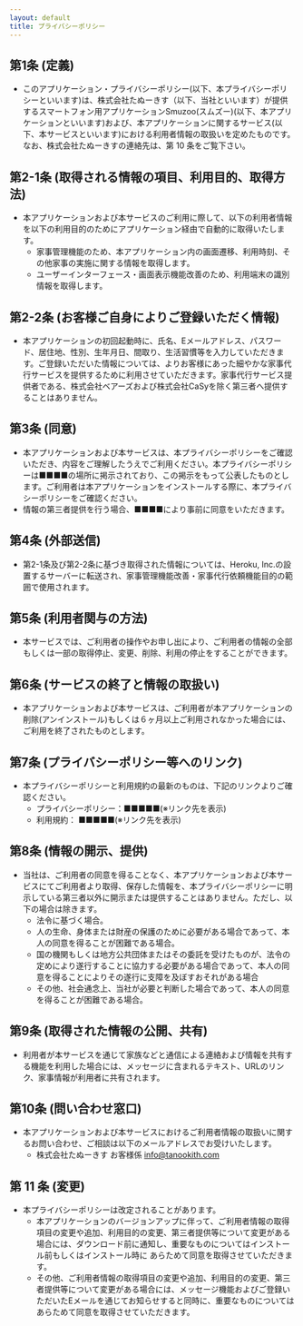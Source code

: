 ```yaml
---
layout: default
title: プライバシーポリシー
---
```


## 第1条 (定義)
- このアプリケーション・プライバシーポリシー(以下、本プライバシーポリシーといいます)は、株式会社たぬーきす（以下、当社といいます）が提供するスマートフォン用アプリケーションSmuzoo(スムズー)(以下、本アプリケーションといいます)および、本アプリケーションに関するサービス(以下、本サービスといいます)における利用者情報の取扱いを定めたものです。なお、株式会社たぬーきすの連絡先は、第 10 条をご覧下さい。

## 第2-1条 (取得される情報の項目、利用目的、取得方法)
- 本アプリケーションおよび本サービスのご利用に際して、以下の利用者情報を以下の利用目的のためにアプリケーション経由で自動的に取得いたします。
    - 家事管理機能のため、本アプリケーション内の画面遷移、利用時刻、その他家事の実施に関する情報を取得します。
	- ユーザーインターフェース・画面表示機能改善のため、利用端末の識別情報を取得します。
 
## 第2-2条 (お客様ご自身によりご登録いただく情報) 
- 本アプリケーションの初回起動時に、氏名、Eメールアドレス、パスワード、居住地、性別、生年月日、間取り、生活習慣等を入力していただきます。ご登録いただいた情報については、よりお客様にあった細やかな家事代行サービスを提供するために利用させていただきます。家事代行サービス提供者である、株式会社ベアーズおよび株式会社CaSyを除く第三者へ提供することはありません。

## 第3条 (同意)
- 本アプリケーションおよび本サービスは、本プライバシーポリシーをご確認いただき、内容をご理解したうえでご利用ください。本プライバシーポリシーは■■■■の場所に掲示されており、この掲示をもって公表したものとします。ご利用者は本アプリケーションをインストールする際に、本プライバシーポリシーをご確認ください。
- 情報の第三者提供を行う場合、■■■■により事前に同意をいただきます。

## 第4条 (外部送信)
- 第2-1条及び第2-2条に基づき取得された情報については、Heroku, Inc.の設置するサーバーに転送され、家事管理機能改善・家事代行依頼機能目的の範囲で使用されます。

## 第5条 (利用者関与の方法)
- 本サービスでは、ご利用者の操作やお申し出により、ご利用者の情報の全部もしくは一部の取得停止、変更、削除、利用の停止をすることができます。

## 第6条 (サービスの終了と情報の取扱い)
- 本アプリケーションおよび本サービスは、ご利用者が本アプリケーションの削除(アンインストール)もしくは６ヶ月以上ご利用されなかった場合には、ご利用を終了されたものとします。

## 第7条 (プライバシーポリシー等へのリンク)
- 本プライバシーポリシーと利用規約の最新のものは、下記のリンクよりご確認ください。
    - プライバシーポリシー：■■■■■(※リンク先を表示)
    - 利用規約： ■■■■■(※リンク先を表示)

## 第8条 (情報の開示、提供)
- 当社は、ご利用者の同意を得ることなく、本アプリケーションおよび本サービスにてご利用者より取得、保存した情報を、本プライバシーポリシーに明示している第三者以外に開示または提供することはありません。ただし、以下の場合は除きます。
    - 法令に基づく場合。
	- 人の生命、身体または財産の保護のために必要がある場合であって、本人の同意を得ることが困難である場合。
	- 国の機関もしくは地方公共団体またはその委託を受けたものが、法令の定めにより遂行することに協力する必要がある場合であって、本人の同意を得ることによりその遂行に支障を及ぼすおそれがある場合
	- その他、社会通念上、当社が必要と判断した場合であって、本人の同意を得ることが困難である場合。

## 第9条 (取得された情報の公開、共有)
- 利用者が本サービスを通じて家族などと通信による連絡および情報を共有する機能を利用した場合には、メッセージに含まれるテキスト、URLのリンク、家事情報が利用者に共有されます。

## 第10条 (問い合わせ窓口)
- 本アプリケーションおよび本サービスにおけるご利用者情報の取扱いに関するお問い合わせ、ご相談は以下のメールアドレスでお受けいたします。
    - 株式会社たぬーきす お客様係 info@tanookith.com

## 第 11 条 (変更)
- 本プライバシーポリシーは改定されることがあります。 
    - 本アプリケーションのバージョンアップに伴って、ご利用者情報の取得項目の変更や追加、利用目的の変更、第三者提供等について変更がある場合には、ダウンロード前に通知し、重要なものについてはインストール前もしくはインストール時に あらためて同意を取得させていただきます。
    - その他、ご利用者情報の取得項目の変更や追加、利用目的の変更、第三者提供等について変更がある場合には、メッセージ機能およびご登録いただいたEメールを通じてお知らせすると同時に、重要なものについてはあらためて同意を取得させていただきます。
